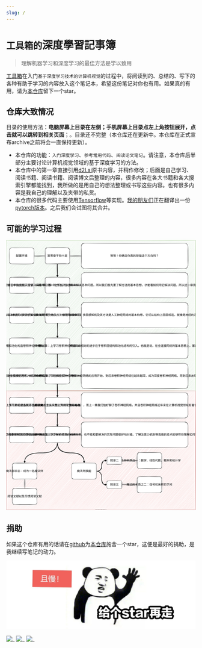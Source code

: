 ```yaml
---
slug: /
---
```


# `工具箱的`深度學習記事簿

> 理解机器学习和深度学习的最佳方法是学以致用

[工具箱](https://github.com/visualDust)在入门`基于深度学习技术的计算机视觉`的过程中，将阅读到的、总结的、写下的各种有助于学习的内容放入这个笔记本，希望这份笔记对你也有用。如果真的有用，请为[本仓库](https://github.com/visualDust/ml.akasaki.space)留下一个star。

## 仓库大致情况

目录的使用方法：**电脑屏幕上目录在左侧；手机屏幕上目录点左上角按钮展开，点击就可以跳转到相关页面**；。目录还不完整（本仓库还在更新中。本仓库在正式宣布archive之前将会一直保持更新）。

- 本仓库的功能：`入门深度学习`、`参考常用代码`、`阅读论文笔记`。请注意，本仓库后半部分主要讨论计算机视觉领域的基于深度学习的方法。
- 本仓库中的第一章直接引用[d2l.ai](http://d2l.ai)原书内容，并稍作修改；后面是自己学习、阅读书籍、阅读书籍、阅读博文后整理的内容，很多内容在各大书籍和各大搜索引擎都能找到，我所做的是用自己的想法整理或书写这些内容。也有很多内容是我自己的理解以及夹带的私货。
- 本仓库的很多代码主要使用[Tensorflow](https://www.tensorflow.org/)等实现。[我的朋友们](https://github.com/PaperFormulaIV)正在翻译出一份[pytorch版本](https://ml.keter.top)。之后我们会试图将其合并。

## 可能的学习过程

![](./src/README/roadmap.svg)

## 捐助

如果这个仓库有用的话请在[github](https://github.com/visualDust/ml.akasaki.space)为[本仓库](https://github.com/visualDust/ml.akasaki.space)施舍一个star，这便是最好的捐助，是我继续写笔记的动力。

![image-20210427212743443](./src/README/image-20210427212743443.png)

![_](https://jwenjian-visitor-badge-5.glitch.me/badge?page_id=VisualDust.anything)
![_](https://img.shields.io/github/stars/VisualDust/talkischeap.svg?style=flat)
![_](https://img.shields.io/github/license/visualdust/talkischeap.svg?style=flat&label=license&message=notspecified)